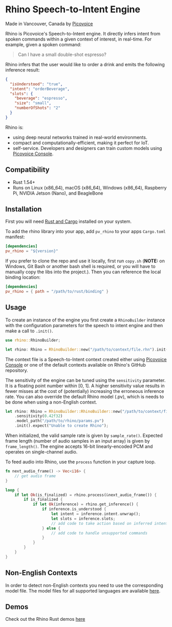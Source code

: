 # Rhino Speech-to-Intent Engine

Made in Vancouver, Canada by [Picovoice](https://picovoice.ai)

Rhino is Picovoice's Speech-to-Intent engine. It directly infers intent from spoken commands within a given context of
interest, in real-time. For example, given a spoken command:

> Can I have a small double-shot espresso?

Rhino infers that the user would like to order a drink and emits the following inference result:

```json
{
  "isUnderstood": "true",
  "intent": "orderBeverage",
  "slots": {
    "beverage": "espresso",
    "size": "small",
    "numberOfShots": "2"
  }
}
```

Rhino is:

* using deep neural networks trained in real-world environments.
* compact and computationally-efficient, making it perfect for IoT.
* self-service. Developers and designers can train custom models using [Picovoice Console](https://picovoice.ai/console/).

## Compatibility

- Rust 1.54+
- Runs on Linux (x86_64), macOS (x86_64), Windows (x86_64), Raspberry Pi, NVIDIA Jetson (Nano), and BeagleBone

## Installation
First you will need [Rust and Cargo](https://rustup.rs/) installed on your system.

To add the rhino library into your app, add `pv_rhino` to your apps `Cargo.toml` manifest:
```toml
[dependencies]
pv_rhino = "${version}"
```

If you prefer to clone the repo and use it locally, first run `copy.sh` (**NOTE:** on Windows, Git Bash or another bash shell is required, or you will have to manually copy the libs into the project.). Then you can reference the local binding location:
```toml
[dependencies]
pv_rhino = { path = "/path/to/rust/binding" }
```

## Usage

To create an instance of the engine you first create a `RhinoBuilder` instance with the configuration parameters for the speech to intent engine and then make a call to `.init()`.

```rust
use rhino::RhinoBuilder;

let rhino: Rhino = RhinoBuilder::new("/path/to/context/file.rhn").init().expect("Unable to create Rhino");
```
The context file is a Speech-to-Intent context created either using
[Picovoice Console](https://picovoice.ai/console/) or one of the default contexts available on Rhino's GitHub repository.

The sensitivity of the engine can be tuned using the `sensitivity` parameter. It is a floating point number within
[0, 1]. A higher sensitivity value results in fewer misses at the cost of (potentially) increasing the erroneous
inference rate. You can also override the default Rhino model (.pv), which is needs to be done when using a non-English context.

```rust
let rhino: Rhino = RhinoBuilder::RhinoBuilder::new("/path/to/context/file.rhn")
    .sensitivity(0.42f32)
    .model_path("/path/to/rhino/params.pv")
    .init().expect("Unable to create Rhino");
```

When initialized, the valid sample rate is given by `sample_rate()`. Expected frame length (number of audio samples in an input array) is given by `frame_length()`. The engine accepts 16-bit linearly-encoded PCM and operates on single-channel audio.

To feed audio into Rhino, use the `process` function in your capture loop.
```rust
fn next_audio_frame() -> Vec<i16> {
    // get audio frame
}

loop {
    if let Ok(is_finalized) = rhino.process(&next_audio_frame()) {
        if is_finalized {
            if let Ok(inference) = rhino.get_inference() {
                if inference.is_understood {
                    let intent = inference.intent.unwrap();
                    let slots = inference.slots;
                    // add code to take action based on inferred intent and slot values
                } else {
                    // add code to handle unsupported commands
                }
            }
        }   
    }
}
```

## Non-English Contexts

In order to detect non-English contexts you need to use the corresponding model file. The model files for all supported languages are available [here](/lib/common).

## Demos

Check out the Rhino Rust demos [here](/demo/rust)

